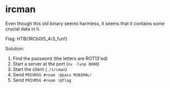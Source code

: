 # ircman

Even though this old binary seems harmless, it seems that it contains some crucial data in it. 

Flag: HTB{1RCb0t5_4r3_fun!} 

Solution: 
1. Find the password (the letters are ROT13'ed)
2. Start a server at the port (`nv -lvnp 8000`)
3. Start the client (`./ircman`)
4. Send `PRIVMSG #room :@pass M1N1M4L!`
5. Send `PRIVMSG #room :@flag`
